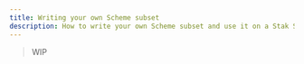 ```yaml
---
title: Writing your own Scheme subset
description: How to write your own Scheme subset and use it on a Stak Scheme VM for smaller memory footprints
---
```


> WIP
